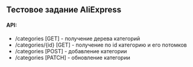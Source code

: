 ﻿## Тестовое задание AliExpress

#### API:
 * /categories [GET] - получение дерева категорий
 * /categories/{id} [GET] - получение по id категорию и его потомков
 * /categories [POST] - добавление категории
 * /categories [PATCH] - обновление категории